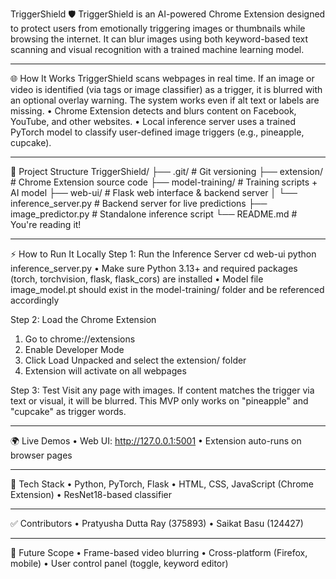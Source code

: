 TriggerShield 🛡️
TriggerShield is an AI-powered Chrome Extension designed to protect users from emotionally triggering images or thumbnails while browsing the internet. It can blur images using both keyword-based text scanning and visual recognition with a trained machine learning model.
________________________________________
🌐 How It Works
TriggerShield scans webpages in real time. If an image or video is identified (via tags or image classifier) as a trigger, it is blurred with an optional overlay warning. The system works even if alt text or labels are missing.
•	Chrome Extension detects and blurs content on Facebook, YouTube, and other websites.
•	Local inference server uses a trained PyTorch model to classify user-defined image triggers (e.g., pineapple, cupcake).
________________________________________
📂 Project Structure
TriggerShield/
├── .git/                      # Git versioning
├── extension/                 # Chrome Extension source code
├── model-training/            # Training scripts + AI model
├── web-ui/                    # Flask web interface & backend server
│   └── inference_server.py    # Backend server for live predictions
├── image_predictor.py         # Standalone inference script
└── README.md                  # You're reading it!
________________________________________
⚡ How to Run It Locally
Step 1: Run the Inference Server
cd web-ui
python inference_server.py
   • Make sure Python 3.13+ and required packages (torch, torchvision, flask, flask_cors) are installed
   • Model file image_model.pt should exist in the model-training/ folder and be referenced accordingly

Step 2: Load the Chrome Extension
1.	Go to chrome://extensions
2.	Enable Developer Mode
3.	Click Load Unpacked and select the extension/ folder
4.	Extension will activate on all webpages

Step 3: Test
Visit any page with images. If content matches the trigger via text or visual, it will be blurred.
This MVP only works on "pineapple" and "cupcake" as trigger words.
________________________________________
🌍 Live Demos
•	Web UI: http://127.0.0.1:5001
•	Extension auto-runs on browser pages
________________________________________
🔧 Tech Stack
•	Python, PyTorch, Flask
•	HTML, CSS, JavaScript (Chrome Extension)
•	ResNet18-based classifier
________________________________________
✅ Contributors
•	Pratyusha Dutta Ray (375893)
•	Saikat Basu (124427)
________________________________________
🚀 Future Scope
•	Frame-based video blurring
•	Cross-platform (Firefox, mobile)
•	User control panel (toggle, keyword editor)
